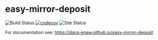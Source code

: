 easy-mirror-deposit
===========
![Build Status](https://github.com/DANS-KNAW/easy-mirror-deposit/actions/workflows/build.yml/badge.svg)
[![codecov](https://codecov.io/gh/DANS-KNAW/easy-mirror-deposit/branch/master/graph/badge.svg)](https://codecov.io/gh/DANS-KNAW/easy-mirror-deposit)
![Site Status](https://github.com/DANS-KNAW/easy-mirror-deposit/actions/workflows/docs.yml/badge.svg)

For documentation see: https://dans-knaw.github.io/easy-mirror-deposit
